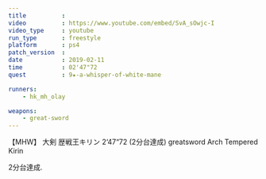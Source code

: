 ```yaml
---
title          :
video          : https://www.youtube.com/embed/SvA_sOwjc-I
video_type     : youtube
run_type       : freestyle
platform       : ps4
patch_version  :
date           : 2019-02-11
time           : 02'47"72
quest          : 9★-a-whisper-of-white-mane

runners:
    - hk_mh_olay

weapons:
    - great-sword
---
```

【MHW】 大剣 歴戦王キリン 2‘47“72 (2分台達成)  greatsword Arch Tempered Kirin

2分台達成.
